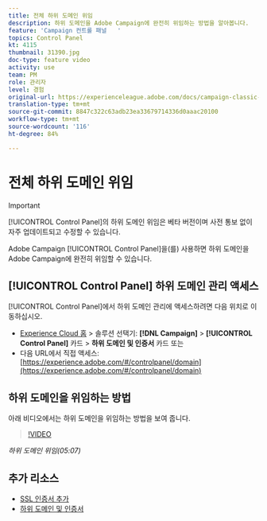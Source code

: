 ```yaml
---
title: 전체 하위 도메인 위임
description: 하위 도메인을 Adobe Campaign에 완전히 위임하는 방법을 알아봅니다.
feature: 'Campaign 컨트롤 패널   '
topics: Control Panel
kt: 4115
thumbnail: 31390.jpg
doc-type: feature video
activity: use
team: PM
role: 관리자
level: 경험
original-url: https://experienceleague.adobe.com/docs/campaign-classic-learn/tutorials/administrating/control-panel-acc/subdomain-delegation.html
translation-type: tm+mt
source-git-commit: 8847c322c63adb23ea33679714336d0aaac20100
workflow-type: tm+mt
source-wordcount: '116'
ht-degree: 84%

---
```



# 전체 하위 도메인 위임

>[!IMPORTANT]
>
> [!UICONTROL Control Panel]의 하위 도메인 위임은 베타 버전이며 사전 통보 없이 자주 업데이트되고 수정할 수 있습니다.

Adobe Campaign [!UICONTROL Control Panel]을(를) 사용하면 하위 도메인을 Adobe Campaign에 완전히 위임할 수 있습니다.

## [!UICONTROL Control Panel] 하위 도메인 관리 액세스

[!UICONTROL Control Panel]에서 하위 도메인 관리에 액세스하려면 다음 위치로 이동하십시오.

* [Experience Cloud 홈](https://experience.adobe.com/#/home) > 솔루션 선택기: **[!DNL Campaign]** > **[!UICONTROL Control Panel]** 카드 > **하위 도메인 및 인증서** 카드
또는
* 다음 URL에서 직접 액세스: [https://experience.adobe.com/#/controlpanel/domain](https://experience.adobe.com/#/controlpanel/domain)

## 하위 도메인을 위임하는 방법

아래 비디오에서는 하위 도메인을 위임하는 방법을 보여 줍니다.

>[!VIDEO](https://video.tv.adobe.com/v/31390?quality=12)

*하위 도메인 위임(05:07)*

## 추가 리소스

* [SSL 인증서 추가](/help/control-panel-tutorials/subdomains-and-certificates/adding-ssl-certificates.md)
* [하위 도메인 및 인증서](https://docs.adobe.com/content/help/ko-KR/control-panel/using/subdomains-and-certificates/renewing-subdomain-certificate.html)
